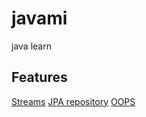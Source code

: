 # javami
java learn


## Features

[Streams](Notes/Streams/streams.md)
[JPA repository](Notes/ORM/Diiference-HIBERNATE-JPA-JPARepository.md)
[OOPS](Notes/OOPS/concept.htm)
